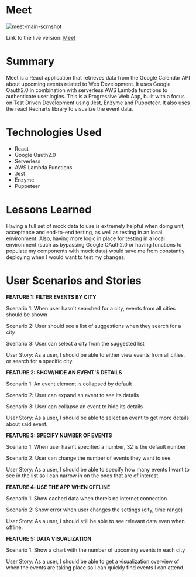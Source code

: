 # Meet
![meet-main-scrnshot](https://user-images.githubusercontent.com/89062671/152058934-4b644dad-e56f-4e42-9b61-7fc0bc62450f.png)

Link to the live version: [Meet](https://djosc.github.io/meet/)

# Summary

Meet is a React application that retrieves data from the Google Calendar API about upcoming events related to Web Development. It uses Google Oauth2.0 in combination with serverless AWS Lambda functions to authenticate user logins. This is a Progressive Web App, built with a focus on Test Driven Development using Jest, Enzyme and Puppeteer. It also uses the react Recharts library to visualize the event data.

# Technologies Used

- React
- Google Oauth2.0
- Serverless
- AWS Lambda Functions
- Jest
- Enzyme
- Puppeteer

# Lessons Learned

Having a full set of mock data to use is extremely helpful when doing unit, acceptance and end-to-end testing, as well as testing in an local environment. Also, having more logic in place for testing in a local environment (such as bypassing Google OAuth2.0 or having functions to populate my components with mock data) would save me from constantly deploying when I would want to test my changes.

# User Scenarios and Stories

**FEATURE 1: FILTER EVENTS BY CITY**

Scenario 1: When user hasn't searched for a city, events from all cities should be shown

Scenario 2: User should see a list of suggestions when they search for a city

Scenario 3: User can select a city from the suggested list

User Story: As a user, I should be able to either view events from all cities, or search for a specific city.

**FEATURE 2: SHOW/HIDE AN EVENT'S DETAILS**

Scenario 1: An event element is collapsed by default

Scenario 2: User can expand an event to see its details

Scenario 3: User can collapse an event to hide its details

User Story: As a user, I should be able to select an event to get more details about said event.

**FEATURE 3: SPECIFY NUMBER OF EVENTS**

Scenario 1: When user hasn’t specified a number, 32 is the default number

Scenario 2: User can change the number of events they want to see

User Story: As a user, I should be able to specify how many events I want to see in the list so I can narrow in on the ones that are of interest.

**FEATURE 4: USE THE APP WHEN OFFLINE**

Scenario 1: Show cached data when there’s no internet connection

Scenario 2: Show error when user changes the settings (city, time range)

User Story: As a user, I should still be able to see relevant data even when offline.

**FEATURE 5: DATA VISUALIZATION**

Scenario 1: Show a chart with the number of upcoming events in each city

User Story: As a user, I should be able to get a visualization overview of when the events are taking place so I can quickly find events I can attend.
